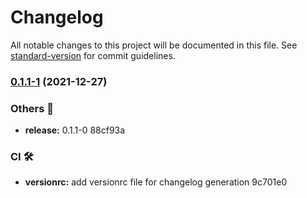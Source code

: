 # Changelog

All notable changes to this project will be documented in this file. See [standard-version](https://github.com/conventional-changelog/standard-version) for commit guidelines.

### [0.1.1-1](///compare/v0.1.1-0...v0.1.1-1) (2021-12-27)

### Others 🔧

- **release:** 0.1.1-0 88cf93a

### CI 🛠

- **versionrc:** add versionrc file for changelog generation 9c701e0
